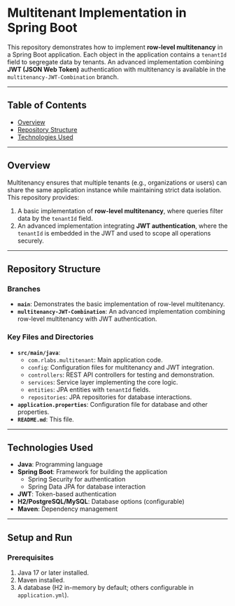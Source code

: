 # Multitenant Implementation in Spring Boot

This repository demonstrates how to implement **row-level multitenancy** in a Spring Boot application. Each object in the application contains a `tenantId` field to segregate data by tenants. An advanced implementation combining **JWT (JSON Web Token)** authentication with multitenancy is available in the `multitenancy-JWT-Combination` branch.

---

## Table of Contents

- [Overview](#overview)
- [Repository Structure](#repository-structure)
- [Technologies Used](#technologies-used)

---

## Overview

Multitenancy ensures that multiple tenants (e.g., organizations or users) can share the same application instance while maintaining strict data isolation. This repository provides:
1. A basic implementation of **row-level multitenancy**, where queries filter data by the `tenantId` field.
2. An advanced implementation integrating **JWT authentication**, where the `tenantId` is embedded in the JWT and used to scope all operations securely.

---

## Repository Structure

### Branches

- **`main`**: Demonstrates the basic implementation of row-level multitenancy.
- **`multitenancy-JWT-Combination`**: An advanced implementation combining row-level multitenancy with JWT authentication.

### Key Files and Directories

- **`src/main/java`**:
  - `com.rlabs.multitenant`: Main application code.
  - `config`: Configuration files for multitenancy and JWT integration.
  - `controllers`: REST API controllers for testing and demonstration.
  - `services`: Service layer implementing the core logic.
  - `entities`: JPA entities with `tenantId` fields.
  - `repositories`: JPA repositories for database interactions.
- **`application.properties`**: Configuration file for database and other properties.
- **`README.md`**: This file.

---

## Technologies Used

- **Java**: Programming language
- **Spring Boot**: Framework for building the application
  - Spring Security for authentication
  - Spring Data JPA for database interaction
- **JWT**: Token-based authentication
- **H2/PostgreSQL/MySQL**: Database options (configurable)
- **Maven**: Dependency management

---

## Setup and Run

### Prerequisites

1. Java 17 or later installed.
2. Maven installed.
3. A database (H2 in-memory by default; others configurable in `application.yml`).
